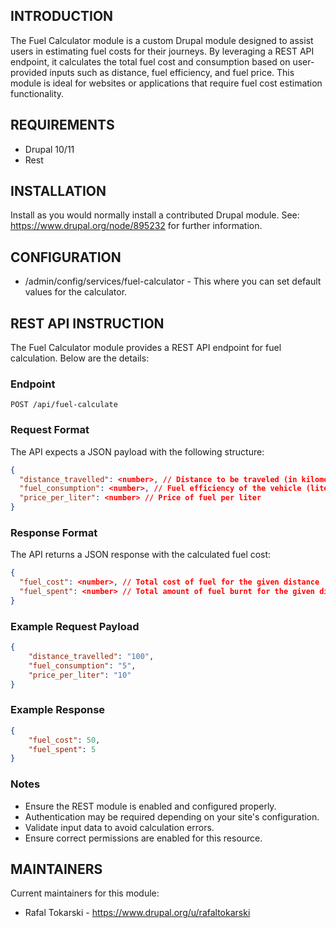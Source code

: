 ## INTRODUCTION

The Fuel Calculator module is a custom Drupal module designed to assist users in estimating fuel costs for their journeys. By leveraging a REST API endpoint, it calculates the total fuel cost and consumption based on user-provided inputs such as distance, fuel efficiency, and fuel price. This module is ideal for websites or applications that require fuel cost estimation functionality.

## REQUIREMENTS

- Drupal 10/11
- Rest

## INSTALLATION

Install as you would normally install a contributed Drupal module.
See: https://www.drupal.org/node/895232 for further information.

## CONFIGURATION

- /admin/config/services/fuel-calculator - This where you can set default values for the calculator.

## REST API INSTRUCTION

The Fuel Calculator module provides a REST API endpoint for fuel calculation. Below are the details:

### Endpoint

`POST /api/fuel-calculate`

### Request Format

The API expects a JSON payload with the following structure:
```json
{
  "distance_travelled": <number>, // Distance to be traveled (in kilometers)
  "fuel_consumption": <number>, // Fuel efficiency of the vehicle (liters per 100km)
  "price_per_liter": <number> // Price of fuel per liter
}
```

### Response Format

The API returns a JSON response with the calculated fuel cost:
```json
{
  "fuel_cost": <number>, // Total cost of fuel for the given distance
  "fuel_spent": <number> // Total amount of fuel burnt for the given distance
}
```

### Example Request Payload

```json
{
    "distance_travelled": "100",
    "fuel_consumption": "5",
    "price_per_liter": "10"
}
```

### Example Response

```json
{
    "fuel_cost": 50,
    "fuel_spent": 5
}
```

### Notes

- Ensure the REST module is enabled and configured properly.
- Authentication may be required depending on your site's configuration.
- Validate input data to avoid calculation errors.
- Ensure correct permissions are enabled for this resource.



## MAINTAINERS

Current maintainers for this module:

- Rafal Tokarski - https://www.drupal.org/u/rafaltokarski
